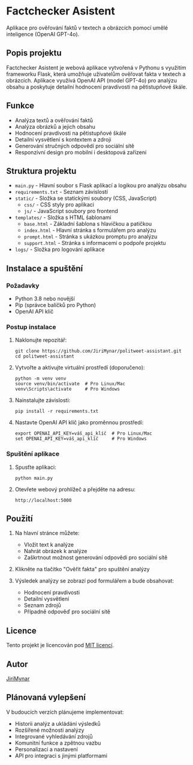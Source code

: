 # Factchecker Asistent

Aplikace pro ověřování faktů v textech a obrázcích pomocí umělé inteligence (OpenAI GPT-4o).

## Popis projektu

Factchecker Asistent je webová aplikace vytvořená v Pythonu s využitím frameworku Flask, která umožňuje uživatelům ověřovat fakta v textech a obrázcích. Aplikace využívá OpenAI API (model GPT-4o) pro analýzu obsahu a poskytuje detailní hodnocení pravdivosti na pětistupňové škále.

## Funkce

- Analýza textů a ověřování faktů
- Analýza obrázků a jejich obsahu
- Hodnocení pravdivosti na pětistupňové škále
- Detailní vysvětlení s kontextem a zdroji
- Generování stručných odpovědí pro sociální sítě
- Responzivní design pro mobilní i desktopová zařízení

## Struktura projektu

- `main.py` - Hlavní soubor s Flask aplikací a logikou pro analýzu obsahu
- `requirements.txt` - Seznam závislostí
- `static/` - Složka se statickými soubory (CSS, JavaScript)
  - `css/` - CSS styly pro aplikaci
  - `js/` - JavaScript soubory pro frontend
- `templates/` - Složka s HTML šablonami
  - `base.html` - Základní šablona s hlavičkou a patičkou
  - `index.html` - Hlavní stránka s formulářem pro analýzu
  - `prompt.html` - Stránka s ukázkou promptu pro analýzu
  - `support.html` - Stránka s informacemi o podpoře projektu
- `logs/` - Složka pro logování aplikace

## Instalace a spuštění

### Požadavky

- Python 3.8 nebo novější
- Pip (správce balíčků pro Python)
- OpenAI API klíč

### Postup instalace

1. Naklonujte repozitář:
   ```
   git clone https://github.com/JiriMynar/politweet-assistant.git
   cd politweet-assistant
   ```

2. Vytvořte a aktivujte virtuální prostředí (doporučeno):
   ```
   python -m venv venv
   source venv/bin/activate  # Pro Linux/Mac
   venv\Scripts\activate     # Pro Windows
   ```

3. Nainstalujte závislosti:
   ```
   pip install -r requirements.txt
   ```

4. Nastavte OpenAI API klíč jako proměnnou prostředí:
   ```
   export OPENAI_API_KEY=váš_api_klíč  # Pro Linux/Mac
   set OPENAI_API_KEY=váš_api_klíč     # Pro Windows
   ```

### Spuštění aplikace

1. Spusťte aplikaci:
   ```
   python main.py
   ```

2. Otevřete webový prohlížeč a přejděte na adresu:
   ```
   http://localhost:5000
   ```

## Použití

1. Na hlavní stránce můžete:
   - Vložit text k analýze
   - Nahrát obrázek k analýze
   - Zaškrtnout možnost generování odpovědi pro sociální sítě

2. Klikněte na tlačítko "Ověřit fakta" pro spuštění analýzy

3. Výsledek analýzy se zobrazí pod formulářem a bude obsahovat:
   - Hodnocení pravdivosti
   - Detailní vysvětlení
   - Seznam zdrojů
   - Případně odpověď pro sociální sítě

## Licence

Tento projekt je licencován pod [MIT licencí](LICENSE).

## Autor

[JiriMynar](https://github.com/JiriMynar)

## Plánovaná vylepšení

V budoucích verzích plánujeme implementovat:

- Historii analýz a ukládání výsledků
- Rozšířené možnosti analýzy
- Integrované vyhledávání zdrojů
- Komunitní funkce a zpětnou vazbu
- Personalizaci a nastavení
- API pro integraci s jinými platformami
